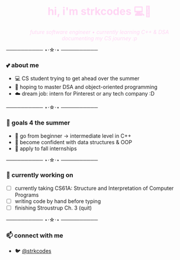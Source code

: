 <h1 align="center"><span style="color:#ffd6f4;">hi, i'm strkcodes 💻🌸</span></h1>

<p align="center">
  <em><span style="color:#ffd6f4;">future software engineer • currently learning C++ & DSA</span></em><br>
  <em><span style="color:#ffd6f4;">documenting my CS journey :p</span></em>
</p>

────────── ⋆⋅☆⋅⋆ ──────────

### 💕 about me
- 💻 CS student trying to get ahead over the summer  
- 🎀 hoping to master DSA and object-oriented programming  
- ☁️ dream job: intern for Pinterest or any tech company :D  

────────── ⋆⋅☆⋅⋆ ──────────

### 🍓 goals 4 the summer
- 🐚 go from beginner → intermediate level in C++  
- 🍒 become confident with data structures & OOP   
- 💌 apply to fall internships  

────────── ⋆⋅☆⋅⋆ ──────────

### 🤍 currently working on

- [ ] currently taking CS61A: Structure and Interpretation of Computer Programs 
- [ ] writing code by hand before typing
- [ ] finishing Stroustrup Ch. 3  (quit)

────────── ⋆⋅☆⋅⋆ ──────────

### 📫 connect with me
- 🐦 [@strkcodes](https://twitter.com/strkcodes)
